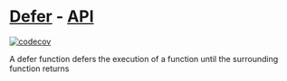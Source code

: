 # [Defer](https://tscommon.github.io/monorepo/flow-control/defer) - [API](https://tscommon.github.io/monorepo/api/defer/class/DeferFunction)

[![codecov](https://codecov.io/gh/tscommon/monorepo/graph/badge.svg?token=I222OQNV9L)](https://codecov.io/gh/tscommon/monorepo)

A defer function defers the execution of a function until the surrounding function returns

